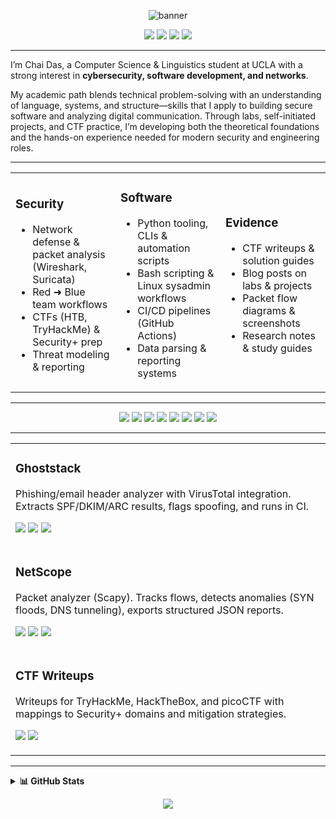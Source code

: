 <!-- HERO -->
<p align="center">
  <img src="https://capsule-render.vercel.app/api?type=rect&color=0:6EE7F9,100:9333EA&height=140&text=Chai%20Das%20%7C%20NullBarry&fontColor=ffffff&fontSize=42&fontAlign=50&fontAlignY=70&desc=Cybersecurity%20%E2%80%A2%20Software%20%E2%80%A2%20Networks&descAlign=50&descAlignY=95" alt="banner"/>
</p>

<!-- QUICK LINKS -->
<p align="center">
  <a href="https://github.com/NullBarry?tab=repositories"><img src="https://img.shields.io/badge/Projects-1f2937?style=for-the-badge&logo=github&logoColor=white&labelColor=111827"></a>
  <a href="https://your-blog-url-here"><img src="https://img.shields.io/badge/Blog-2563EB?style=for-the-badge&logo=hashnode&logoColor=white"></a>
  <a href="mailto:your-email@example.com"><img src="https://img.shields.io/badge/Email-10B981?style=for-the-badge&logo=gmail&logoColor=white"></a>
  <a href="https://www.linkedin.com/in/your-linkedin/"><img src="https://img.shields.io/badge/LinkedIn-0A66C2?style=for-the-badge&logo=linkedin&logoColor=white"></a>
</p>

---

<!-- BIO -->
I’m Chai Das, a Computer Science & Linguistics student at UCLA with a strong interest in **cybersecurity, software development, and networks**.  

My academic path blends technical problem-solving with an understanding of language, systems, and structure—skills that I apply to building secure software and analyzing digital communication. Through labs, self-initiated projects, and CTF practice, I’m developing both the theoretical foundations and the hands-on experience needed for modern security and engineering roles.

---

<!-- THREE "CARDS" USING TABLE -->
<table>
  <tr>
    <td width="33%">
      <h3> Security</h3>
      <ul>
        <li>Network defense & packet analysis (Wireshark, Suricata)</li>
        <li>Red ➜ Blue team workflows</li>
        <li>CTFs (HTB, TryHackMe) & Security+ prep</li>
        <li>Threat modeling & reporting</li>
      </ul>
    </td>
    <td width="33%">
      <h3> Software</h3>
      <ul>
        <li>Python tooling, CLIs & automation scripts</li>
        <li>Bash scripting & Linux sysadmin workflows</li>
        <li>CI/CD pipelines (GitHub Actions)</li>
        <li>Data parsing & reporting systems</li>
      </ul>
    </td>
    <td width="33%">
      <h3> Evidence</h3>
      <ul>
        <li>CTF writeups & solution guides</li>
        <li>Blog posts on labs & projects</li>
        <li>Packet flow diagrams & screenshots</li>
        <li>Research notes & study guides</li>
      </ul>
    </td>
  </tr>
</table>

---

<!-- SKILLS BADGES -->
<p align="center">
  <img src="https://img.shields.io/badge/Python-3776AB.svg?style=for-the-badge&logo=python&logoColor=white"/>
  <img src="https://img.shields.io/badge/Bash-121011.svg?style=for-the-badge&logo=gnu-bash&logoColor=white"/>
  <img src="https://img.shields.io/badge/Linux-222222.svg?style=for-the-badge&logo=linux&logoColor=white"/>
  <img src="https://img.shields.io/badge/Wireshark-1679A7.svg?style=for-the-badge&logo=wireshark&logoColor=white"/>
  <img src="https://img.shields.io/badge/Nmap-4A5568.svg?style=for-the-badge"/>
  <img src="https://img.shields.io/badge/Scapy-9333EA.svg?style=for-the-badge"/>
  <img src="https://img.shields.io/badge/Snort/Suricata-ef4444.svg?style=for-the-badge"/>
  <img src="https://img.shields.io/badge/GitHub%20Actions-2088FF.svg?style=for-the-badge&logo=github-actions&logoColor=white"/>
</p>

---

<!-- FEATURED "CARDS" -->
<table>
  <tr>
    <td>
      <h3> Ghoststack</h3>
      <p>Phishing/email header analyzer with VirusTotal integration. Extracts SPF/DKIM/ARC results, flags spoofing, and runs in CI.</p>
      <p>
        <a href="https://github.com/NullBarry/ghoststack"><img src="https://img.shields.io/badge/Repo-111827?style=flat&logo=github&logoColor=white"></a>
        <img src="https://img.shields.io/badge/Python-3776AB?style=flat">
        <img src="https://img.shields.io/badge/CLI-0ea5e9?style=flat">
      </p>
    </td>
  </tr>
  <tr>
    <td>
      <h3> NetScope</h3>
      <p>Packet analyzer (Scapy). Tracks flows, detects anomalies (SYN floods, DNS tunneling), exports structured JSON reports.</p>
      <p>
        <a href="https://github.com/NullBarry/netscope"><img src="https://img.shields.io/badge/Repo-111827?style=flat&logo=github&logoColor=white"></a>
        <img src="https://img.shields.io/badge/Scapy-9333EA?style=flat">
        <img src="https://img.shields.io/badge/Network-0ea5e9?style=flat">
      </p>
    </td>
  </tr>
  <tr>
    <td>
      <h3> CTF Writeups</h3>
      <p>Writeups for TryHackMe, HackTheBox, and picoCTF with mappings to Security+ domains and mitigation strategies.</p>
      <p>
        <a href="https://github.com/NullBarry/ctf-writeups"><img src="https://img.shields.io/badge/Repo-111827?style=flat&logo=github&logoColor=white"></a>
        <a href="https://your-blog-url-here"><img src="https://img.shields.io/badge/Blog-2563EB?style=flat&logo=hashnode&logoColor=white"></a>
      </p>
    </td>
  </tr>
</table>

---

<!-- COLLAPSIBLE STATS -->
<details>
  <summary><b>📊 GitHub Stats</b></summary>
  <br/>
  <p align="center">
    <img height="150" src="https://github-readme-stats.vercel.app/api?username=NullBarry&show_icons=true&hide_title=true&hide_border=true" />
    <img height="150" src="https://github-readme-stats.vercel.app/api/top-langs/?username=NullBarry&layout=compact&hide_border=true" />
  </p>
</details>

<!-- FOOTER BANNER -->
<p align="center">
  <img src="https://capsule-render.vercel.app/api?type=waving&height=120&color=0:10B981,100:2563EB&section=footer" />
</p>
